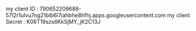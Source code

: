 my client ID : 790652209688-57l2r1ulvu7ng21blb6l7iahbhe8hfhj.apps.googleusercontent.com
my client Secret : K06T19szs6KkSjMY_jK2C13J

